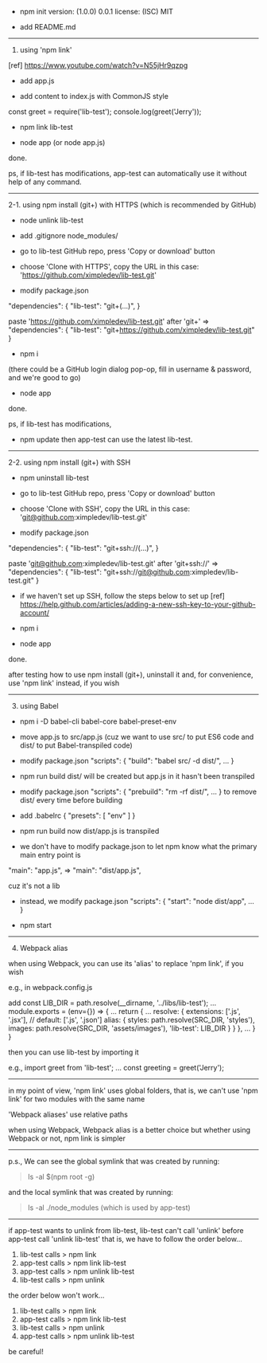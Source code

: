 - npm init
version: (1.0.0) 0.0.1
license: (ISC) MIT

- add README.md

-----

1. using 'npm link'

[ref]
https://www.youtube.com/watch?v=N55jHr9qzpg

- add app.js

- add content to index.js with CommonJS style

const greet = require('lib-test');
console.log(greet('Jerry'));

- npm link lib-test

- node app
(or node app.js)

done.

ps,
if lib-test has modifications,
app-test can automatically use it without help of any command.

-----

2-1. using npm install (git+) with HTTPS (which is recommended by GitHub)

- node unlink lib-test

- add .gitignore
node_modules/

- go to lib-test GitHub repo, press 'Copy or download' button

- choose 'Clone with HTTPS', copy the URL
in this case:
'https://github.com/ximpledev/lib-test.git'

- modify package.json

"dependencies": {
  "lib-test": "git+(...)",
}

paste 'https://github.com/ximpledev/lib-test.git' after 'git+'
=>
"dependencies": {
  "lib-test": "git+https://github.com/ximpledev/lib-test.git"
}

- npm i

(there could be a GitHub login dialog pop-op,
fill in username & password, and we're good to go)

- node app

done.

ps,
if lib-test has modifications,
- npm update
then app-test can use the latest lib-test.

-----

2-2. using npm install (git+) with SSH

- npm uninstall lib-test

- go to lib-test GitHub repo, press 'Copy or download' button

- choose 'Clone with SSH', copy the URL
in this case:
'git@github.com:ximpledev/lib-test.git'

- modify package.json

"dependencies": {
  "lib-test": "git+ssh://(...)",
}

paste 'git@github.com:ximpledev/lib-test.git' after 'git+ssh://'
=>
"dependencies": {
  "lib-test": "git+ssh://git@github.com:ximpledev/lib-test.git"
}

- if we haven't set up SSH, follow the steps below to set up
[ref]
https://help.github.com/articles/adding-a-new-ssh-key-to-your-github-account/

- npm i

- node app

done.

after testing how to use npm install (git+),
uninstall it and, for convenience, use 'npm link' instead, if you wish

-----

3. using Babel

- npm i -D babel-cli babel-core babel-preset-env

- move app.js to src/app.js
(cuz we want to use src/ to put ES6 code and dist/ to put Babel-transpiled code)

- modify package.json
"scripts": {
  "build": "babel src/ -d dist/",
  ...
}

- npm run build
dist/ will be created but app.js in it hasn't been transpiled

- modify package.json
"scripts": {
  "prebuild": "rm -rf dist/",
  ...
}
to remove dist/ every time before building

- add .babelrc
{
  "presets": [
    "env"
  ]
}

- npm run build
now dist/app.js is transpiled

- we don't have to modify package.json
to let npm know what the primary main entry point is

"main": "app.js",
=>
"main": "dist/app.js",

cuz it's not a lib

- instead, we modify package.json
"scripts": {
  "start": "node dist/app",
  ...
}

- npm start

-----

4. Webpack alias

when using Webpack, you can use its 'alias' to replace 'npm link', if you wish

e.g.,
in webpack.config.js

add
const LIB_DIR = path.resolve(__dirname, '../libs/lib-test');
...
module.exports = (env={}) => {
  ...
  return {
    ...
    resolve: {
      extensions: ['.js', '.jsx'], // default: ['.js', '.json']
        alias: {
          styles: path.resolve(SRC_DIR, 'styles'),
          images: path.resolve(SRC_DIR, 'assets/images'),
          'lib-test': LIB_DIR
        }
      }
    },
    ...
  }
}

then you can use lib-test by importing it

e.g.,
import greet from 'lib-test';
...
const greeting = greet('Jerry');

-----

in my point of view,
'npm link' uses global folders,
that is, we can't use 'npm link' for two modules with the same name

'Webpack aliases' use relative paths

when using Webpack, Webpack alias is a better choice
but whether using Webpack or not, npm link is simpler

-----

p.s.,
We can see the global symlink that was created by running:
> ls -al $(npm root -g)

and the local symlink that was created by running:
> ls -al ./node_modules
(which is used by app-test)

-----

if app-test wants to unlink from lib-test,
lib-test can't call 'unlink' before app-test call 'unlink lib-test'
that is, we have to follow the order below...

1. lib-test calls > npm link
2. app-test calls > npm link lib-test
3. app-test calls > npm unlink lib-test
4. lib-test calls > npm unlink

the order below won't work...
1. lib-test calls > npm link
2. app-test calls > npm link lib-test
3. lib-test calls > npm unlink
4. app-test calls > npm unlink lib-test

be careful!
